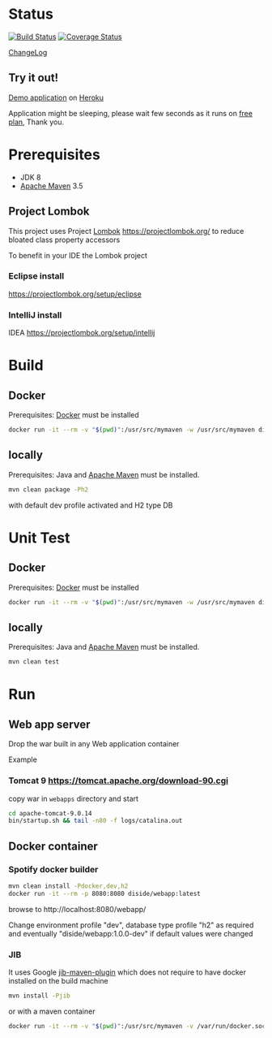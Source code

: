 # Status

[![Build Status](https://travis-ci.org/dilbertside/spring-mvc-start-archetype-demo.svg)](https://travis-ci.org/dilbertside/spring-mvc-start-archetype-demo)  [![Coverage Status](https://coveralls.io/repos/github/dilbertside/spring-mvc-start-archetype-demo/badge.svg?branch=master)](https://coveralls.io/github/dilbertside/spring-mvc-start-archetype-demo?branch=master)

[ChangeLog](https://raw.githubusercontent.com/dilbertside/spring-mvc-start-archetype/master/changelog.md)

## Try it out!

[Demo application](https://spring-mvc-start-demo.herokuapp.com/) on [Heroku](https://www.heroku.com/home)

Application might be sleeping, please wait few seconds as it runs on [free plan](https://devcenter.heroku.com/articles/free-dyno-hours#dyno-sleeping), Thank you.

# Prerequisites

- JDK 8
- [Apache Maven](https://maven.apache.org/download.cgi) 3.5

## Project Lombok
This project uses Project [Lombok](https://projectlombok.org/) https://projectlombok.org/ to reduce bloated class property accessors

To benefit in your IDE the Lombok project 

### Eclipse install

https://projectlombok.org/setup/eclipse

### IntelliJ install

IDEA https://projectlombok.org/setup/intellij

# Build

## Docker

Prerequisites: [Docker](https://docs.docker.com/install/#supported-platforms) must be installed

```bash
docker run -it --rm -v "$(pwd)":/usr/src/mymaven -w /usr/src/mymaven diside/spring-mvc-start-archetype-docker:5.1.11 mvn clean package
```

## locally

Prerequisites: Java and [Apache Maven](https://maven.apache.org/download.cgi) must be installed.

```bash
mvn clean package -Ph2
```
with default dev profile activated and H2 type DB

# Unit Test

## Docker

Prerequisites: [Docker](https://docs.docker.com/install/#supported-platforms) must be installed

```bash
docker run -it --rm -v "$(pwd)":/usr/src/mymaven -w /usr/src/mymaven diside/spring-mvc-start-archetype-docker:5.1.11 mvn clean test
```

## locally

Prerequisites: Java and [Apache Maven](https://maven.apache.org/download.cgi) must be installed.

```bash
mvn clean test
```

# Run 

## Web app server

Drop the war built in any Web application container

Example

### Tomcat 9 https://tomcat.apache.org/download-90.cgi 

  copy war in `webapps` directory and start 

```bash
cd apache-tomcat-9.0.14
bin/startup.sh && tail -n80 -f logs/catalina.out
```
## Docker container

### Spotify docker builder

```bash
mvn clean install -Pdocker,dev,h2
docker run -it --rm -p 8080:8080 diside/webapp:latest
```
browse to http://localhost:8080/webapp/

Change environment profile "dev", database type profile "h2" as required and eventually "diside/webapp:1.0.0-dev" if default values were changed

### JIB

It uses Google [jib-maven-plugin](https://github.com/GoogleContainerTools/jib/tree/master/jib-maven-plugin#war-projects) which does not require to have docker installed on the build machine


```bash
mvn install -Pjib
```
or with a maven container 

```bash
docker run -it --rm -v "$(pwd)":/usr/src/mymaven -v /var/run/docker.sock:/var/run/docker.sock -w /usr/src/mymaven diside/spring-mvc-start-archetype-docker:latest sh -c "mvn install -Pjib"
```
